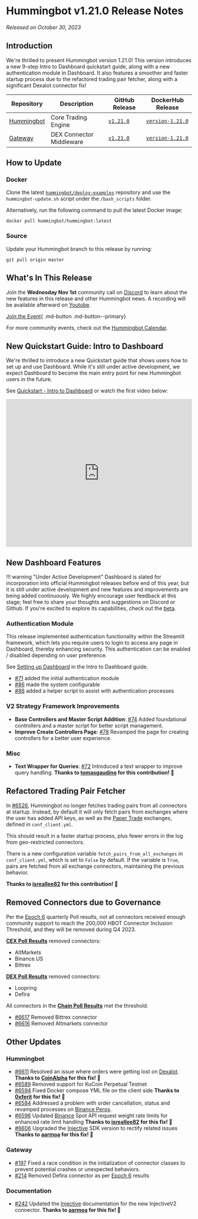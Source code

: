 # Hummingbot v1.21.0 Release Notes

*Released on October 30, 2023*

## Introduction

We're thrilled to present Hummingbot version 1.21.0! This version introduces a new 9-step Intro to Dashboard quickstart guide, along with a new authentication module in Dashboard. It also features a smoother and faster startup process due to the refactored trading pair fetcher, along with a significant Dexalot connector fix!


| Repository | Description | GitHub Release | DockerHub Release |
|------------|-------------|----------------|-------------------|
| [Hummingbot](https://github.com/hummingbot/hummingbot) | Core Trading Engine | [`v1.21.0`](https://github.com/hummingbot/hummingbot/releases/tag/v1.21.0) | [`version-1.21.0`](https://hub.docker.com/r/hummingbot/hummingbot/tags?name=version-1.21.0) |
| [Gateway](https://github.com/hummingbot/gateway) | DEX Connector Middleware | [`v1.21.0`](https://github.com/hummingbot/gateway/releases/tag/v1.21.0) | [`version-1.21.0`](https://hub.docker.com/r/hummingbot/gateway/tags?name=version-1.21.0) |

## How to Update

### Docker

Clone the latest [`hummingbot/deploy-examples`](https://github.com/hummingbot/deploy-examples) repository and use the `hummingbot-update.sh` script under the `/bash_scripts` folder.

Alternatively, run the following command to pull the latest Docker image:

```
docker pull hummingbot/hummingbot:latest
```

### Source

Update your Hummingbot branch to this release by running:

```
git pull origin master
```

## What's In This Release

Join the **Wednesday Nov 1st** community call on [Discord](https://discord.gg/hummingbot) to learn about the new features in this release and other Hummingbot news. A recording will be available afterward on [Youtube](https://www.youtube.com/c/hummingbot).

[Join the Event](https://discord.gg/hGnZ8sRr?event=1163485820062285854){ .md-button .md-button--primary}

For more community events, check out the [Hummingbot Calendar](https://www.notion.so/hummingbot-foundation/5c767683f80b45c4934aa8cf755a2ff5?v=4dd057ac162f49c9813e11cec0688204&pvs=4).

## New Quickstart Guide: Intro to Dashboard

We're thrilled to introduce a new Quickstart guide that shows users how to set up and use Dashboard. While it's still under active development, we expect Dashboard to become the main entry point for new Hummingbot users in the future. 

See [Quickstart - Intro to Dashboard](/getting-started/dashboard/) or watch the first video below:

<iframe style="width:100%; min-height:400px;" src="https://www.youtube.com/embed/a-kenMqRB00" frameborder="0" allow="accelerometer; autoplay; encrypted-media; gyroscope; picture-in-picture" allowfullscreen></iframe>

## New Dashboard Features

!!! warning "Under Active Development"
    Dashboard is slated for incorporation into official Hummingbot releases before end of this year, but it is still under active development and new features and improvements are being added continuously. We highly encourage user feedback at this stage; feel free to share your thoughts and suggestions on Discord or Github. If you're excited to explore its capabilities, check out the [beta](https://github.com/hummingbot/dashboard).

### Authentication Module

This release implemented authentication functionality within the Streamlit framework, which lets you require users to login to access any page in Dashboard, thereby enhancing security. This authentication can be enabled / disabled depending on user preference. 

See [Setting up Dashboard](/getting-started/dashboard/2-manage-credentials/) in the Intro to Dashboard guide.

- [#71](https://github.com/hummingbot/dashboard/pull/71) added the initial authentication module
- [#86](https://github.com/hummingbot/dashboard/pull/86) made the system configurable
- [#88](https://github.com/hummingbot/dashboard/pull/88) added a helper script to assist with authentication processes

### V2 Strategy Framework Improvements

- **Base Controllers and Master Script Addition**: [#74](https://github.com/hummingbot/dashboard/pull/74) Added foundational controllers and a master script for better script management.
- **Improve Create Controllers Page**: [#78](https://github.com/hummingbot/dashboard/pull/78) Revamped the page for creating controllers for a better user experience.

### Misc

- **Text Wrapper for Queries**: [#72](https://github.com/hummingbot/dashboard/pull/72) Introduced a text wrapper to improve query handling. **Thanks to [tomasgaudino](https://github.com/tomasgaudino) for this contribution! 🙏**

## Refactored Trading Pair Fetcher

In [#6526](https://github.com/hummingbot/hummingbot/pull/6526), Hummingbot no longer fetches trading pairs from all connectors at startup. Instead, by default it will only fetch pairs from exchanges where the user has added API keys, as well as the [Paper Trade](/global-configs/paper-trade/) exchanges, defined in `conf_client.yml`.

This should result in a faster startup process, plus fewer errors in the log from geo-restricted connectors.

There is a new configuration variable `fetch_pairs_from_all_exchanges` in `conf_client.yml`, which is set to `False` by default. If the variable is `True`, pairs are fetched from all exchange connectors, maintaining the previous behavior.

**Thanks to [isreallee82](https://github.com/isreallee82) for this contribution! 🙏**

## Removed Connectors due to Governance

Per the [Epoch 6](../blog/posts/2023-10-epoch-6-polls-recap/index.md) quarterly Poll results, not all connectors received enough community support to reach the 200,000 HBOT Connector Inclusion Threshold, and they will be removed during Q4 2023.

[**CEX Poll Results**](https://snapshot.org/#/hbot.eth/proposal/0xb830acb389380f447a996ade4dd39120f5139256a6fa55448ff8d78ef9193de4) removed connectors:

* AltMarkets
* Binance.US
* Bittrex

[**DEX Poll Results**](https://snapshot.org/#/hbot.eth/proposal/0x5fe34c66cefc6438070332d2ab0d807447a9c175eb5e975e5a9a7023cb3c5c83) removed connectors:

* Loopring
* Defira

All connectors in the [**Chain Poll Results**](https://snapshot.org/#/hbot.eth/proposal/0x46a1f7d13701d18a4382665631b90fcf52762c030547f643ff45548403bb96ca) met the threshold.

* [#6617](https://github.com/hummingbot/hummingbot/pull/6617) Removed Bittrex connector
* [#6616](https://github.com/hummingbot/hummingbot/pull/6616) Removed Altmarkets connector

## Other Updates

### Hummingbot

* [#6611](https://github.com/hummingbot/hummingbot/pull/6611) Resolved an issue where orders were getting lost on [Dexalot](/exchanges/dexalot/). **Thanks to [CoinAlpha](https://github.com/CoinAlpha) for this fix! 🙏**
* [#6589](https://github.com/hummingbot/hummingbot/pull/6589) Removed support for KuCoin Perpetual Testnet
* [#6594](https://github.com/hummingbot/hummingbot/pull/6594) Fixed Docker compose YML file on the client side **Thanks to [0xferit](https://github.com/0xferit) for this fix! 🙏**
* [#6584](https://github.com/hummingbot/hummingbot/pull/6584) Addressed a problem with order cancellation, status and revamped processes on [Binance Perps](../exchanges/binance/index.md). 
* [#6596](https://github.com/hummingbot/hummingbot/pull/6596) Updated [Binance](../exchanges/binance/index.md) Spot API request weight rate limits for enhanced rate limit handling **Thanks to [isreallee82](https://github.com/isreallee82) for this fix! 🙏**
* [#6606](https://github.com/hummingbot/hummingbot/pull/6606) Upgraded the [Injective](/exchanges/injective) SDK version to rectify related issues **Thanks to [aarmoa](https://github.com/aarmoa) for this fix! 🙏**

### Gateway

* [#197](https://github.com/hummingbot/gateway/pull/197) Fixed a race condition in the initialization of connector classes to prevent potential crashes or unexpected behaviors.
* [#214](https://github.com/hummingbot/gateway/pull/214) Removed Defira connector as per [Epoch 6](../blog/posts/2023-10-epoch-6-polls-recap/index.md) results

### Documentation

* [#242](https://github.com/hummingbot/hummingbot-site/pull/242) Updated the [Injective](/exchanges/injective) documentation for the new InjectiveV2 connector.  **Thanks to [aarmoa](https://github.com/aarmoa) for this fix! 🙏**

